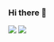 ### Hi there 👋
<img src="https://img.shields.io/badge/javascript-F7DF1E.svg?&style=flat&logo=githubsponsors&logoColor=white"/>
<img src="https://img.shields.io/badge/Tech_Blog-DD0B78?style=flat-square&logo=GitHub%20Sponsors&logoColor=white"/>
